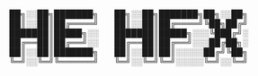 
██╗░░██╗███████╗  ██╗░░██╗███████╗██╗░░██╗
██║░░██║██╔════╝  ██║░░██║██╔════╝╚██╗██╔╝
███████║█████╗░░  ███████║█████╗░░░╚███╔╝░
██╔══██║██╔══╝░░  ██╔══██║██╔══╝░░░██╔██╗░
██║░░██║███████╗  ██║░░██║██║░░░░░██╔╝╚██╗
╚═╝░░╚═╝╚══════╝  ╚═╝░░╚═╝╚═╝░░░░░╚═╝░░╚═╝
